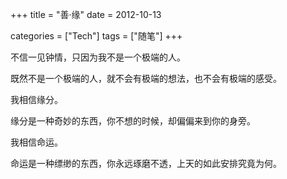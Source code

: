 +++
title = "善·缘"
date = 2012-10-13

categories = ["Tech"]
tags = ["随笔"]
+++

不信一见钟情，只因为我不是一个极端的人。

既然不是一个极端的人，就不会有极端的想法，也不会有极端的感受。

我相信缘分。

缘分是一种奇妙的东西，你不想的时候，却偏偏来到你的身旁。

我相信命运。

命运是一种缥缈的东西，你永远琢磨不透，上天的如此安排究竟为何。

